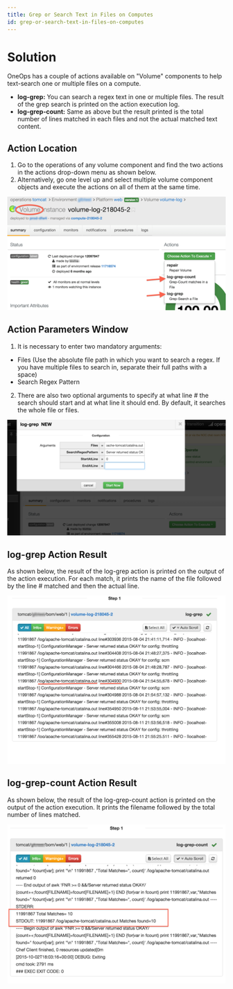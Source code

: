 ```yaml
---
title: Grep or Search Text in Files on Computes
id: grep-or-search-text-in-files-on-computes
---
```


# Solution

OneOps has a couple of actions available on "Volume" components to help text-search one or multiple files on a compute.

* **log-grep:** You can search a regex text in one or multiple files. The result of the grep search is printed on the action execution log.
* **log-grep-count:** Same as above but the result printed is the total number of lines matched in each files and not the actual matched text content.

## Action Location

1. Go to the operations of any volume component and find the two actions in the actions drop-down menu as shown below. 
2. Alternatively, go one level up and select multiple volume component objects and execute the actions on all of them at the same time.

![](../../assets/local/images/grep-action-location.png)

## Action Parameters Window

1. It is necessary to enter two mandatory arguments:
  * Files (Use the absolute file path in which you want to search a regex. If you have multiple files to search in, separate their full paths with a space)
  * Search Regex Pattern
2. There are also two optional arguments to specify at what line # the search should start and at what line it should end. By default, it searches the whole file or files.

![](../../assets/local/images/grep-log-new.png)
 
## log-grep Action Result

As shown below, the result of the log-grep action is printed on the output of the action execution. For each match, it prints the name of the file followed by the line # matched and then the actual line.

![](../../assets/local/images/log-grep-action-result.png)

## log-grep-count Action Result

As shown below, the result of the log-grep-count action is printed on the output of the action execution. It prints the filename followed by the total number of lines matched. 

![](../../assets/local/images/log-grep-count-action-result.png)

